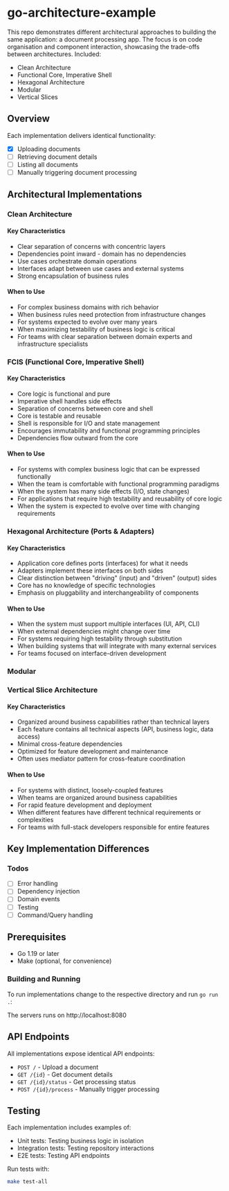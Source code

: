 # go-architecture-example

This repo demonstrates different architectural approaches to building the same application: a document processing app. The focus is on code organisation and component interaction, showcasing the trade-offs between architectures. Included:
- Clean Architecture
- Functional Core, Imperative Shell
- Hexagonal Architecture
- Modular
- Vertical Slices

## Overview

Each implementation delivers identical functionality:
- [x] Uploading documents
- [ ] Retrieving document details
- [ ] Listing all documents
- [ ] Manually triggering document processing

## Architectural Implementations

### Clean Architecture

#### Key Characteristics
- Clear separation of concerns with concentric layers
- Dependencies point inward - domain has no dependencies
- Use cases orchestrate domain operations
- Interfaces adapt between use cases and external systems
- Strong encapsulation of business rules

#### When to Use
- For complex business domains with rich behavior
- When business rules need protection from infrastructure changes
- For systems expected to evolve over many years
- When maximizing testability of business logic is critical
- For teams with clear separation between domain experts and infrastructure specialists

### FCIS (Functional Core, Imperative Shell)

#### Key Characteristics
- Core logic is functional and pure
- Imperative shell handles side effects
- Separation of concerns between core and shell
- Core is testable and reusable
- Shell is responsible for I/O and state management
- Encourages immutability and functional programming principles
- Dependencies flow outward from the core

#### When to Use
- For systems with complex business logic that can be expressed functionally
- When the team is comfortable with functional programming paradigms
- When the system has many side effects (I/O, state changes)
- For applications that require high testability and reusability of core logic
- When the system is expected to evolve over time with changing requirements

### Hexagonal Architecture (Ports & Adapters)

#### Key Characteristics
- Application core defines ports (interfaces) for what it needs
- Adapters implement these interfaces on both sides
- Clear distinction between "driving" (input) and "driven" (output) sides
- Core has no knowledge of specific technologies
- Emphasis on pluggability and interchangeability of components

#### When to Use
- When the system must support multiple interfaces (UI, API, CLI)
- When external dependencies might change over time
- For systems requiring high testability through substitution
- When building systems that will integrate with many external services
- For teams focused on interface-driven development

### Modular

### Vertical Slice Architecture

#### Key Characteristics
- Organized around business capabilities rather than technical layers
- Each feature contains all technical aspects (API, business logic, data access)
- Minimal cross-feature dependencies
- Optimized for feature development and maintenance
- Often uses mediator pattern for cross-feature coordination

#### When to Use
- For systems with distinct, loosely-coupled features
- When teams are organized around business capabilities
- For rapid feature development and deployment
- When different features have different technical requirements or complexities
- For teams with full-stack developers responsible for entire features

## Key Implementation Differences
### Todos
- [ ] Error handling
- [ ] Dependency injection
- [ ] Domain events
- [ ] Testing
- [ ] Command/Query handling

## Prerequisites
- Go 1.19 or later
- Make (optional, for convenience)

### Building and Running

To run implementations change to the respective directory and run `go run .`:

The servers runs on http://localhost:8080

## API Endpoints

All implementations expose identical API endpoints:

- `POST /` - Upload a document
- `GET /{id}` - Get document details
- `GET /{id}/status` - Get processing status
- `POST /{id}/process` - Manually trigger processing

## Testing

Each implementation includes examples of:

- Unit tests: Testing business logic in isolation
- Integration tests: Testing repository interactions
- E2E tests: Testing API endpoints

Run tests with:

```bash
make test-all
```